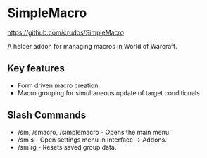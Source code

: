 # SimpleMacro
https://github.com/crudos/SimpleMacro

A helper addon for managing macros in World of Warcraft.

## Key features
* Form driven macro creation
* Macro grouping for simultaneous update of target conditionals

## Slash Commands
* /sm, /smacro, /simplemacro - Opens the main menu.
* /sm s - Open settings menu in Interface -&gt; Addons.
* /sm rg - Resets saved group data.